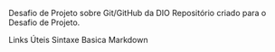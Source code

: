 Desafio de Projeto sobre Git/GitHub da DIO
Repositório criado para o Desafio de Projeto.

Links Úteis
Sintaxe Basica Markdown
